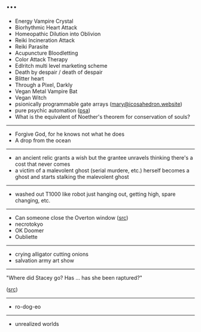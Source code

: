 ...
===

* Energy Vampire Crystal
* Biorhythmic Heart Attack
* Homeopathic Dilution into Oblivion
* Reiki Incineration Attack
* Reiki Parasite
* Acupuncture Bloodletting
* Color Attack Therapy
* Edlritch multi level marketing scheme
* Death by despair / death of despair
* Blitter heart
* Through a Pixel, Darkly
* Vegan Metal Vampire Bat
* Vegan Witch
* psionically programmable gate arrays ([mary@icosahedron.website](https://mastodon.social/@mary@icosahedron.website/112587948216811466))
* pure psychic automation ([psa](https://en.wikipedia.org/wiki/Surrealist_automatism))
* What is the equivalent of Noether's theorem for conservation of souls?

---

* Forgive God, for he knows not what he does
* A drop from the ocean


---

* an ancient relic grants a wish but the grantee unravels thinking there's
  a cost that never comes
* a victim of a malevolent ghost (serial murdere, etc.) herself becomes a ghost
  and starts stalking the malevolent ghost

---

* washed out T1000 like robot just hanging out, getting high, spare changing, etc.


---

* Can someone close the Overton window ([src](https://twitter.com/inconvergent/status/1316768298797858816))
* necrotokyo
* OK Doomer
* Oubliette

---

* crying alligator cutting onions
* salvation army art show

---

"Where did Stacey go? Has ... has she been raptured?"

([src](https://twitter.com/espiers/status/1457555877163061251))

---

* ro-dog-eo

---

* unrealized worlds
